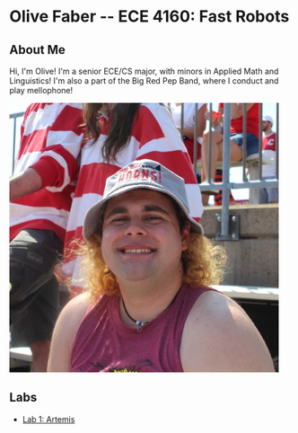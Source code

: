 ---
---

# Olive Faber -- ECE 4160: Fast Robots

## About Me

Hi, I'm Olive! I'm a senior ECE/CS major, with minors in Applied Math and Linguistics! I'm also a part of the Big Red Pep Band, where I conduct and play mellophone!

![](me.jpg)

## Labs

- [Lab 1: Artemis](lab1/)
